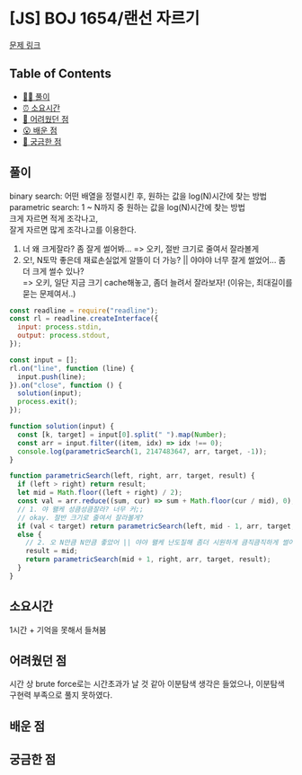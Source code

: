 # [JS] BOJ 1654/랜선 자르기

[문제 링크](https://www.acmicpc.net/problem/1654)

<!-- 제목으로 다음과 같은 내용으로 작성해주세요 ! -->
<!-- 📕 백준 : BOJ 문제번호/문제제목 e.g. BOJ 2577/숫자의 개수 -->
<!-- 📗 프로그래머스 : PRO 문제번호/문제제목 e.g. PRO 120812/최빈값 구하기 -->
<!-- 백준허브를 사용하시면 프로그래머스의 문제번호도 확인하실 수 있습니다 -->

## Table of Contents

- [✍🏻 풀이](#풀이)
- [⏰ 소요시간](#소요시간)
- [🫠 어려웠던 점](#어려웠던-점)
- [😮 배운 점](#배운-점)
- [🤔 궁금한 점](#궁금한-점)

## 풀이

binary search: 어떤 배열을 정렬시킨 후, 원하는 값을 log(N)시간에 찾는 방법  
parametric search: 1 ~ N까지 중 원하는 값을 log(N)시간에 찾는 방법  
크게 자르면 적게 조각나고,  
잘게 자르면 많게 조각나고를 이용한다.

1. 너 왜 크게잘라? 좀 잘게 썰어봐...
   => 오키, 절반 크기로 줄여서 잘라볼게
2. 오!, N토막 좋은데 재료손실없게 알뜰이 더 가능? || 야야야 너무 잘게 썰었어... 좀더 크게 썰수 있나?  
   => 오키, 일단 지금 크기 cache해놓고, 좀더 늘려서 잘라보자! (이유는, 최대길이를 묻는 문제여서..)

<!-- ```옆에 사용하는 언어를 기입하세요 e.g. javascript, python -->

```javascript
const readline = require("readline");
const rl = readline.createInterface({
  input: process.stdin,
  output: process.stdout,
});

const input = [];
rl.on("line", function (line) {
  input.push(line);
}).on("close", function () {
  solution(input);
  process.exit();
});

function solution(input) {
  const [k, target] = input[0].split(" ").map(Number);
  const arr = input.filter((item, idx) => idx !== 0);
  console.log(parametricSearch(1, 2147483647, arr, target, -1));
}

function parametricSearch(left, right, arr, target, result) {
  if (left > right) return result;
  let mid = Math.floor((left + right) / 2);
  const val = arr.reduce((sum, cur) => sum + Math.floor(cur / mid), 0);
  // 1. 야 왤케 성큼성큼잘라? 너무 커;;
  // okay. 절반 크기로 줄여서 잘라볼게?
  if (val < target) return parametricSearch(left, mid - 1, arr, target, result);
  else {
    // 2. 오 N만큼 N만큼 좋았어 || 야야 왤케 난도질해 좀더 시원하게 큼직큼직하게 썰어봐; => okay 1.5배 늘려볼게?
    result = mid;
    return parametricSearch(mid + 1, right, arr, target, result);
  }
}
```

## 소요시간

1시간 + 기억을 못해서 들쳐봄

## 어려웠던 점

시간 상 brute force로는 시간초과가 날 것 같아 이분탐색 생각은 들었으나, 이분탐색 구현력 부족으로 풀지 못하였다.

## 배운 점

## 궁금한 점
